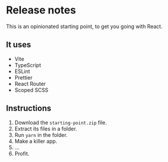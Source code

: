 # Release notes

This is an opinionated starting point, to get you going with React.

## It uses

- Vite
- TypeScript
- ESLint
- Prettier
- React Router
- Scoped SCSS

## Instructions

1. Download the `starting-point.zip` file.
1. Extract its files in a folder.
1. Run `yarn` in the folder.
1. Make a killer app.
1. …
1. Profit.
